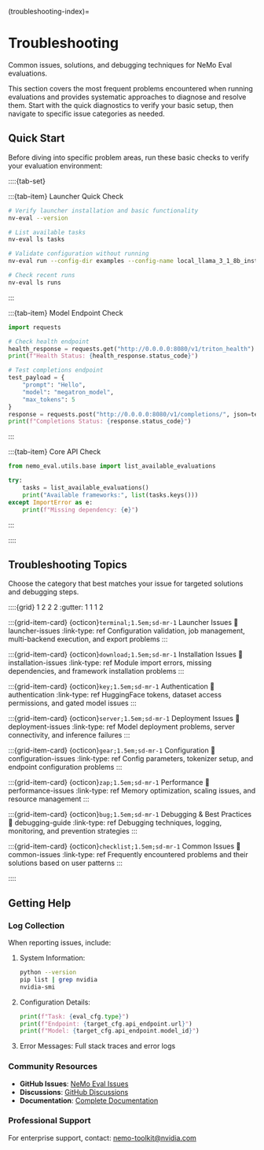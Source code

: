 (troubleshooting-index)=

# Troubleshooting

Common issues, solutions, and debugging techniques for NeMo Eval evaluations.

This section covers the most frequent problems encountered when running evaluations and provides systematic approaches to diagnose and resolve them. Start with the quick diagnostics to verify your basic setup, then navigate to specific issue categories as needed.

## Quick Start

Before diving into specific problem areas, run these basic checks to verify your evaluation environment:

::::{tab-set}

:::{tab-item} Launcher Quick Check

```bash
# Verify launcher installation and basic functionality
nv-eval --version

# List available tasks
nv-eval ls tasks

# Validate configuration without running
nv-eval run --config-dir examples --config-name local_llama_3_1_8b_instruct --dry-run

# Check recent runs
nv-eval ls runs
```

:::

:::{tab-item} Model Endpoint Check

```python
import requests

# Check health endpoint
health_response = requests.get("http://0.0.0.0:8080/v1/triton_health")
print(f"Health Status: {health_response.status_code}")

# Test completions endpoint
test_payload = {
    "prompt": "Hello",
    "model": "megatron_model", 
    "max_tokens": 5
}
response = requests.post("http://0.0.0.0:8080/v1/completions/", json=test_payload)
print(f"Completions Status: {response.status_code}")
```

:::

:::{tab-item} Core API Check

```python
from nemo_eval.utils.base import list_available_evaluations

try:
    tasks = list_available_evaluations()
    print("Available frameworks:", list(tasks.keys()))
except ImportError as e:
    print(f"Missing dependency: {e}")
```

:::

::::

## Troubleshooting Topics

Choose the category that best matches your issue for targeted solutions and debugging steps.

::::{grid} 1 2 2 2
:gutter: 1 1 1 2

:::{grid-item-card} {octicon}`terminal;1.5em;sd-mr-1` Launcher Issues
:link: launcher-issues
:link-type: ref
Configuration validation, job management, multi-backend execution, and export problems
:::

:::{grid-item-card} {octicon}`download;1.5em;sd-mr-1` Installation Issues
:link: installation-issues
:link-type: ref
Module import errors, missing dependencies, and framework installation problems
:::

:::{grid-item-card} {octicon}`key;1.5em;sd-mr-1` Authentication
:link: authentication
:link-type: ref
HuggingFace tokens, dataset access permissions, and gated model issues
:::

:::{grid-item-card} {octicon}`server;1.5em;sd-mr-1` Deployment Issues
:link: deployment-issues
:link-type: ref
Model deployment problems, server connectivity, and inference failures
:::

:::{grid-item-card} {octicon}`gear;1.5em;sd-mr-1` Configuration
:link: configuration-issues
:link-type: ref
Config parameters, tokenizer setup, and endpoint configuration problems
:::

:::{grid-item-card} {octicon}`zap;1.5em;sd-mr-1` Performance
:link: performance-issues
:link-type: ref
Memory optimization, scaling issues, and resource management
:::

:::{grid-item-card} {octicon}`bug;1.5em;sd-mr-1` Debugging & Best Practices
:link: debugging-guide
:link-type: ref
Debugging techniques, logging, monitoring, and prevention strategies
:::

:::{grid-item-card} {octicon}`checklist;1.5em;sd-mr-1` Common Issues
:link: common-issues
:link-type: ref
Frequently encountered problems and their solutions based on user patterns
:::

::::

## Getting Help

### Log Collection

When reporting issues, include:

1. System Information:

   ```bash
   python --version
   pip list | grep nvidia
   nvidia-smi
   ```

2. Configuration Details:

   ```python
   print(f"Task: {eval_cfg.type}")
   print(f"Endpoint: {target_cfg.api_endpoint.url}")
   print(f"Model: {target_cfg.api_endpoint.model_id}")
   ```

3. Error Messages: Full stack traces and error logs

### Community Resources

- **GitHub Issues**: [NeMo Eval Issues](https://github.com/NVIDIA-NeMo/Eval/issues)
- **Discussions**: [GitHub Discussions](https://github.com/NVIDIA-NeMo/Eval/discussions)
- **Documentation**: [Complete Documentation](../index.md)

### Professional Support

For enterprise support, contact: [nemo-toolkit@nvidia.com](mailto:nemo-toolkit@nvidia.com)
